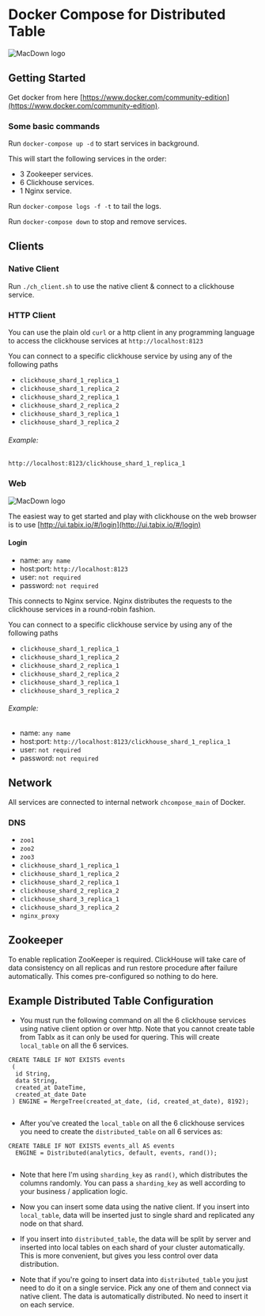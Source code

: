 # Docker Compose for Distributed Table

![MacDown logo](https://camo.githubusercontent.com/654284b092bd3d5b11882d4c29cc272f82e5911f/68747470733a2f2f686162726173746f726167652e6f72672f66696c65732f6439622f3036362f6536312f64396230363665363165316634383061393737643838396463303364656439392e706e67)

## Getting Started

Get docker from here [https://www.docker.com/community-edition](https://www.docker.com/community-edition).

### Some basic commands

Run `docker-compose up -d` to start services in background.

This will start the following services in the order:

* 3 Zookeeper services.
* 6 Clickhouse services.
* 1 Nginx service.

Run `docker-compose logs -f -t` to tail the logs.

Run `docker-compose down` to stop and remove services.

## Clients

### Native Client

Run `./ch_client.sh` to use the native client & connect to a clickhouse service.

### HTTP Client

You can use the plain old `curl` or a http client in any programming language to access the clickhouse services at `http://localhost:8123`

You can connect to a specific clickhouse service by using any of the following paths 

- `clickhouse_shard_1_replica_1`
- `clickhouse_shard_1_replica_2`
- `clickhouse_shard_2_replica_1`
- `clickhouse_shard_2_replica_2`
- `clickhouse_shard_3_replica_1`
- `clickhouse_shard_3_replica_2`

###### Example: 
`http://localhost:8123/clickhouse_shard_1_replica_1`

### Web

![MacDown logo](https://camo.githubusercontent.com/f56161a70041c6026f94f6a5a3f9b7bdf1f34e6f/687474703a2f2f75692e74616269782e696f2f6173736574732f696d616765732f6c6f676f74616269782e706e67)


The easiest way to get started and play with clickhouse on the web browser is to use [http://ui.tabix.io/#/login](http://ui.tabix.io/#/login)

#### Login

- name: `any name`
- host:port: `http://localhost:8123`
- user: `not required`
- password: `not required`

This connects to Nginx service. Nginx distributes the requests to the clickhouse services in a round-robin fashion.

You can connect to a specific clickhouse service by using any of the following paths 

- `clickhouse_shard_1_replica_1`
- `clickhouse_shard_1_replica_2`
- `clickhouse_shard_2_replica_1`
- `clickhouse_shard_2_replica_2`
- `clickhouse_shard_3_replica_1`
- `clickhouse_shard_3_replica_2`

###### Example:

- name: `any name`
- host:port: `http://localhost:8123/clickhouse_shard_1_replica_1`
- user: `not required`
- password: `not required`


 
## Network

All services are connected to internal network `chcompose_main` of Docker. 

### DNS

  - `zoo1`
  - `zoo2`
  - `zoo3`
  - `clickhouse_shard_1_replica_1`
  - `clickhouse_shard_1_replica_2`
  - `clickhouse_shard_2_replica_1`
  - `clickhouse_shard_2_replica_2`
  - `clickhouse_shard_3_replica_1`
  - `clickhouse_shard_3_replica_2`
  - `nginx_proxy`

## Zookeeper

To enable replication ZooKeeper is required. ClickHouse will take care of data consistency on all replicas and run restore procedure after failure automatically. This comes pre-configured so nothing to do here.

## Example Distributed Table Configuration

- You must run the following command on all the 6 clickhouse services using native client option or over http. Note that you cannot create table from TabIx as it can only be used for quering. This will create `local_table` on all the 6 services.

```
CREATE TABLE IF NOT EXISTS events 
 (
  id String,
  data String,
  created_at DateTime,
  created_at_date Date
 ) ENGINE = MergeTree(created_at_date, (id, created_at_date), 8192);
 
```

- After you've created the `local_table` on all the 6 clickhouse services you need to create the `distributed_table` on all 6 services as:

```
CREATE TABLE IF NOT EXISTS events_all AS events 
  ENGINE = Distributed(analytics, default, events, rand());
 
```

- Note that here I'm using `sharding_key` as `rand()`, which distributes the columns randomly. You can pass a `sharding_key` as well according to your business / application logic.

- Now you can insert some data using the native client. If you insert into `local_table`, data will be inserted just to single shard and replicated any node on that shard.

- If you insert into `distributed_table`, the data will be split by server and inserted into local tables on each shard of your cluster automatically. This is more convenient, but gives you less control over data distribution.

- Note that if you're going to insert data into `distributed_table` you just need to do it on a single service. Pick any one of them and connect via native client. The data is automatically distributed. No need to insert it on each service.
